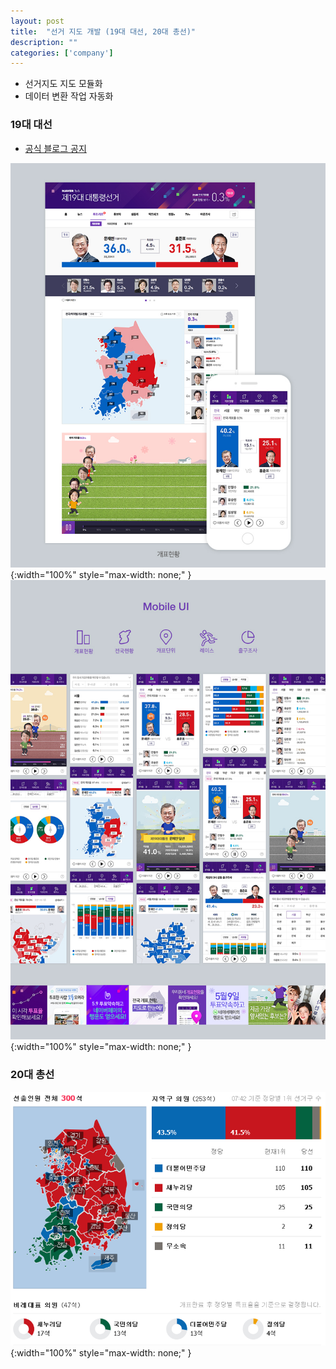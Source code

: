 ```yaml
---
layout: post
title:  "선거 지도 개발 (19대 대선, 20대 총선)"
description: ""
categories: ['company']
---
```

- 선거지도 지도 모듈화
- 데이터 변환 작업 자동화

### 19대 대선
- [공식 블로그 공지](http://blog.naver.com/PostView.nhn?blogId=nvr_design&logNo=221006873488&parentCategoryNo=&categoryNo=19&viewDate=&isShowPopularPosts=false&from=postView)

![19th_presidential_election](/assets/image/electionMap/19th_presidential_election.png){:width="100%" style="max-width: none;" }
![19th_presidential_election_m](/assets/image/electionMap/19th_presidential_election_m.png){:width="100%" style="max-width: none;" }


### 20대 총선
![20th_national_assembly_election](/assets/image/electionMap/20th_national_assembly_election.png){:width="100%" style="max-width: none;" }